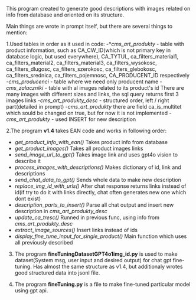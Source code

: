 This program created to generate good descriptions with images related on info from database and oriented on its structure.

Main things are wrote in prompt itself, but there are several things to mention:

1.Used tables in order as it used in code:
-**cms_art_produkty* - table with product information, such as CA_CW_ID(which is not primary key in database logic, but used everywhere), CA_TYTUL, ca_filters_material1, ca_filters_material2, ca_filters_material3, ca_filters_wysokosc, ca_filters_dlugosc, ca_filters_szerokosc, ca_filters_glebokosc, ca_filters_srednica, ca_filters_pojemnosc, CA_PRODUCENT_ID respectively
-*cms_producenci* - table where we need only producent name
-*cms_zalaczniki* - table with al images related to its product's id
    There are many images with different sizes and links, the sql query returns first 3 images links
-*cms_art_produkty_desc* - structured order, left / right part(detailed in prompt) 
-*cms_art_produkty* there are field ca_is_multitet which sould be changed on true, but for now it is not implemented
-*cms_art_produkty* - used INSERT for new description

2.The program **v1.4** takes EAN code and works in following order:
 - *get_product_info_with_ean()* Takes product info from database
 - *get_product_images()* Takes all product images links
 - *send_image_url_to_gpt()* Takes image link and uses gpt4o vision to describe it
 - *process_images_with_descriptions()* Makes dictionary of id, link and descriptions
 - *send_chat_data_to_gpt()* Sends whole data to make new description
 - *replace_img_id_with_urls()* After chat response returns links instead of id(if try to do it with links directly, chat often generates new one which dont exist)
 - *description_parts_to_insert()* Parse all chat output and insert new description in *cms_art_produkty_desc*
 - *update_ca_tresc()* Runned in previous func, using info from *cms_art_produkty_desc*
 - *extract_image_sources()* Insert links instead of ids
 - *display_fine_tune_input_for_single_product()* Main function which uses all previously described

 3. The program **fineTuningDatasetGPT4o1img_id.py** is used to make dataset(System msg, user input and desired output) for chat gpt fine-tuning. Has almost the same structure as
 v1.4, but additionaly wrotes good structured data into jsonl file. 

 4. The program **fineTuning.py** is a file to make fine-tuned particular model using gpt api.
